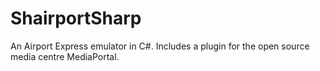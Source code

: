 ShairportSharp
==============

An Airport Express emulator in C#. Includes a plugin for the open source media centre MediaPortal.

